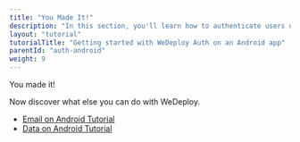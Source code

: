 ```yaml
---
title: "You Made It!"
description: "In this section, you'll learn how to authenticate users on an Android app using the WeDeploy API Client."
layout: "tutorial"
tutorialTitle: "Getting started with WeDeploy Auth on an Android app"
parentId: "auth-android"
weight: 9
---
```


<div class="notfound">
	<div class="notfound-icon">
		<span class="icon-16-thumb-up"></span>
	</div>
	<p class="notfound-text">You made it!</p>
	<p>Now discover what else you can do with WeDeploy.</p>
	<ul class="checklist">
		<li><a href="/tutorials/email-android/get-started.html">Email on Android Tutorial</a></li>
		<li><a href="/tutorials/data-android/get-started.html">Data on Android Tutorial</a></li>
	</ul>
</div>
